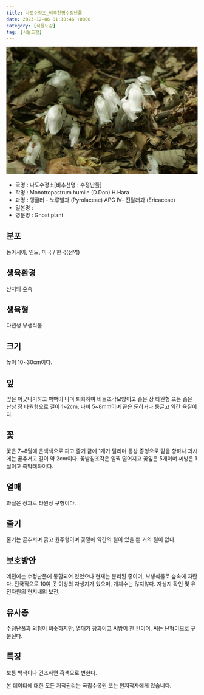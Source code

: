 ```yaml
---
title: 나도수정초_비추천명수정난풀
date: 2023-12-06 01:10:46 +0800
category: [식물도감]
tag: [식물도감]
---
```




![나도수정초[비추천명 : 수정난풀]](/assets/img/fileUpload/plants/basic/Pyrolaceae/Monotropastrum/7484/7484_1_th2.jpg)
- 국명 : 나도수정초[비추천명 : 수정난풀]
- 학명 : Monotropastrum humile (D.Don) H.Hara
- 과명 : 앵글러 - 노루발과 (Pyrolaceae) APG Ⅳ- 진달래과 (Ericaceae)
- 일본명 : 
- 영문명 : Ghost plant


## 분포
동아시아, 인도, 미국 / 한국(전역) 
## 생육환경
산지의 숲속
## 생육형
다년생 부생식물
## 크기
높이 10~30cm이다.
## 잎
잎은 어긋나기하고 빽빽이 나며 퇴화하여 비늘조각모양이고 좁은 장 타원형 또는 좁은 난상 장 타원형으로 길이 1~2cm, 나비 5~8mm이며 끝은 둔하거나 둥글고 약간 육질이다.
## 꽃
꽃은 7~8월에 은백색으로 피고 줄기 끝에 1개가 달리며 통상 종형으로 밑을 향하나 과시에는 곧추서고 길이 약 2cm이다. 꽃받침조각은 일찍 떨어지고 꽃잎은 5개이며 씨방은 1실이고 측막태좌이다.
## 열매
과실은 장과로 타원상 구형이다.
## 줄기
줄기는 곧추서며 굵고 원주형이며 꽃밑에 약간의 털이 있을 뿐 거의 털이 없다.
## 보호방안
예전에는 수정난풀에 통합되어 있었으나 현재는 분리된 종이며, 부생식물로 숲속에 자란다. 전국적으로 10여 곳 이상의 자생지가 있으며, 개체수는 많지않다. 자생지 확인 및 유전자원의 현지내외 보전.
## 유사종
수정난풀과 외형이 비슷하지만, 열매가 장과이고 씨방이 한 칸이며, 씨는 난형이므로 구분된다. 
## 특징
보통 백색이나 건조하면 흑색으로 변한다.






본 데이터에 대한 모든 저작권리는 국립수목원 또는 원저작자에게 있습니다.
